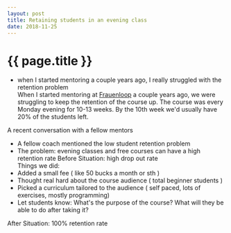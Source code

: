 ```yaml
---
layout: post  
title: Retaining students in an evening class  
date: 2018-11-25  
---
```


{{ page.title }}
================

- when I started mentoring a couple years ago, I really struggled with the retention problem  
When I started mentoring at [Frauenloop](frauenloop.org) a couple years ago, we were struggling 
to keep the retention of the course up. The course was every Monday evening for 10-13 weeks. By 
the 10th week we'd usually have 20% of the students left. 

A recent conversation with a fellow mentors   
- A fellow coach mentioned the low student retention problem  
- The problem: evening classes and free courses can have a high retention rate
Before Situation: high drop out rate  
Things we did:  
- Added a small fee ( like 50 bucks a month or sth )  
- Thought real hard about the course audience ( total beginner students )  
- Picked a curriculum tailored to the audience ( self paced, lots of exercises, mostly programming)  
- Let students know: What's the purpose of the course? What will they be able to do after taking it?   

After Situation: 100% retention rate
